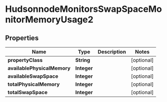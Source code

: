 
# HudsonnodeMonitorsSwapSpaceMonitorMemoryUsage2

## Properties
Name | Type | Description | Notes
------------ | ------------- | ------------- | -------------
**propertyClass** | **String** |  |  [optional]
**availablePhysicalMemory** | **Integer** |  |  [optional]
**availableSwapSpace** | **Integer** |  |  [optional]
**totalPhysicalMemory** | **Integer** |  |  [optional]
**totalSwapSpace** | **Integer** |  |  [optional]



